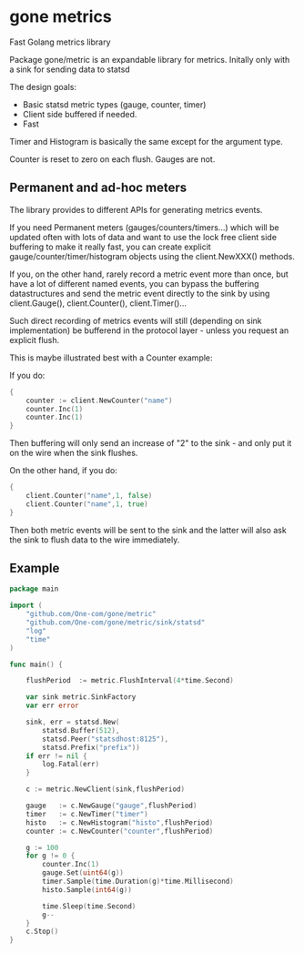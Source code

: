 # gone metrics

Fast Golang metrics library

Package gone/metric is an expandable library for metrics.
Initally only with a sink for sending data to statsd

The design goals:

* Basic statsd metric types (gauge, counter, timer)
* Client side buffered if needed.
* Fast

Timer and Histogram is basically the same except for the argument type.

Counter is reset to zero on each flush. Gauges are not.

## Permanent and ad-hoc meters

The library provides to different APIs for generating metrics events.

If you need Permanent meters (gauges/counters/timers...) which will be updated often with lots of data and want to use the lock free client side buffering to make it really fast, you can create explicit gauge/counter/timer/histogram objects using the client.NewXXX() methods.

If you, on the other hand, rarely record a metric event more than once, but have a lot of different named events, you can bypass the buffering datastructures and send the metric event directly to the sink by using client.Gauge(), client.Counter(), client.Timer()...

Such direct recording of metrics events will still (depending on sink implementation) be bufferend in the protocol layer - unless you request an explicit flush.

This is maybe illustrated best with a Counter example:

If you do:

```go
{
	counter := client.NewCounter("name")
	counter.Inc(1)
	counter.Inc(1)
}
```

Then buffering will only send an increase of "2" to the sink - and only put it on the wire when the sink flushes.

On the other hand, if you do:

```go
{
	client.Counter("name",1, false)
	client.Counter("name",1, true)
}
```

Then both metric events will be sent to the sink and the latter will also ask the sink to flush data to the wire immediately.

## Example

```go
package main

import (
	"github.com/One-com/gone/metric"
	"github.com/One-com/gone/metric/sink/statsd"
	"log"
	"time"
)

func main() {

	flushPeriod  := metric.FlushInterval(4*time.Second)

	var sink metric.SinkFactory
	var err error

	sink, err = statsd.New(
		statsd.Buffer(512),
		statsd.Peer("statsdhost:8125"),
		statsd.Prefix("prefix"))
	if err != nil {
		log.Fatal(err)
	}

	c := metric.NewClient(sink,flushPeriod)

	gauge   := c.NewGauge("gauge",flushPeriod)
	timer   := c.NewTimer("timer")
	histo   := c.NewHistogram("histo",flushPeriod)
	counter := c.NewCounter("counter",flushPeriod)

	g := 100
	for g != 0 {
		counter.Inc(1)
		gauge.Set(uint64(g))
		timer.Sample(time.Duration(g)*time.Millisecond)
		histo.Sample(int64(g))

		time.Sleep(time.Second)
		g--
	}
	c.Stop()
}


```
